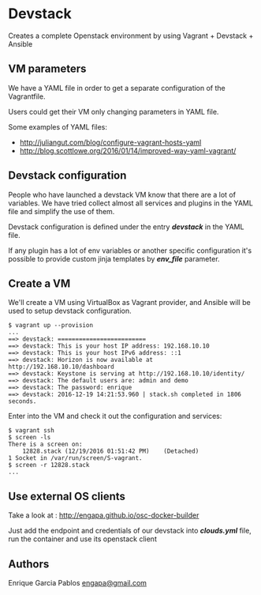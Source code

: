# Devstack

Creates a complete Openstack environment by using Vagrant + Devstack + Ansible

## VM parameters

We have a YAML file in order to get a separate configuration of the Vagrantfile.

Users could get their VM only changing parameters in YAML file.

Some examples of YAML files:

 - <http://juliangut.com/blog/configure-vagrant-hosts-yaml>
 - <http://blog.scottlowe.org/2016/01/14/improved-way-yaml-vagrant/>

## Devstack configuration

People who have launched a devstack VM know that there are a lot of variables.
We have tried collect almost all services and plugins in the YAML file and simplify the use of them.

Devstack configuration is defined under the entry ***devstack*** in the YAML file.

If any plugin has a lot of env variables or another specific configuration it's possible to provide
custom jinja templates by ***env_file*** parameter.

## Create a VM

We'll create a VM using VirtualBox as Vagrant provider,
and Ansible will be used to setup devstack configuration.

```
$ vagrant up --provision
...
==> devstack: =========================
==> devstack: This is your host IP address: 192.168.10.10
==> devstack: This is your host IPv6 address: ::1
==> devstack: Horizon is now available at http://192.168.10.10/dashboard
==> devstack: Keystone is serving at http://192.168.10.10/identity/
==> devstack: The default users are: admin and demo
==> devstack: The password: enrique
==> devstack: 2016-12-19 14:21:53.960 | stack.sh completed in 1806 seconds.
```

Enter into the VM and check it out the configuration and services:

```
$ vagrant ssh
$ screen -ls
There is a screen on:
	12828.stack	(12/19/2016 01:51:42 PM)	(Detached)
1 Socket in /var/run/screen/S-vagrant.
$ screen -r 12828.stack
...
```

## Use external OS clients

Take a look at : <http://engapa.github.io/osc-docker-builder>

Just add the endpoint and credentials of our devstack into ***clouds.yml*** file,
 run the container and use its openstack client

## Authors

Enrique Garcia Pablos <engapa@gmail.com>
